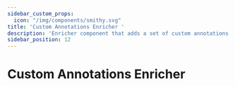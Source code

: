 ```yaml
---
sidebar_custom_props:
  icon: "/img/components/smithy.svg"
title: 'Custom Annotations Enricher '
description: 'Enricher component that adds a set of custom annotations to all issues that pass through this.'
sidebar_position: 12
---
```


# Custom Annotations Enricher 
